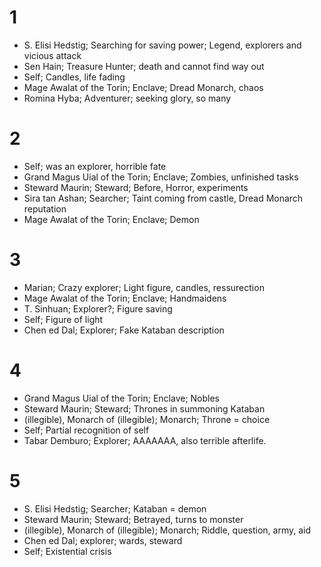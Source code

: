 # 1

- S. Elisi Hedstig; Searching for saving power; Legend, explorers and vicious attack
- Sen Hain; Treasure Hunter; death and cannot find way out
- Self; Candles, life fading
- Mage Awalat of the Torin; Enclave; Dread Monarch, chaos
- Romina Hyba; Adventurer; seeking glory, so many

# 2

- Self; was an explorer, horrible fate
- Grand Magus Uial of the Torin; Enclave; Zombies, unfinished tasks
- Steward Maurin; Steward; Before, Horror, experiments
- Sira tan Ashan; Searcher; Taint coming from castle, Dread Monarch reputation
- Mage Awalat of the Torin; Enclave; Demon

# 3

- Marian; Crazy explorer; Light figure, candles, ressurection
- Mage Awalat of the Torin; Enclave; Handmaidens
- T. Sinhuan; Explorer?; Figure saving
- Self; Figure of light
- Chen ed Dal; Explorer; Fake Kataban description

# 4

- Grand Magus Uial of the Torin; Enclave; Nobles
- Steward Maurin; Steward; Thrones in summoning Kataban
- (illegible), Monarch of (illegible); Monarch; Throne = choice
- Self; Partial recognition of self
- Tabar Demburo; Explorer; AAAAAAA, also terrible afterlife.

# 5

- S. Elisi Hedstig; Searcher; Kataban = demon
- Steward Maurin; Steward; Betrayed, turns to monster
- (illegible), Monarch of (illegible); Monarch; Riddle, question, army, aid
- Chen ed Dal; explorer; wards, steward
- Self; Existential crisis


